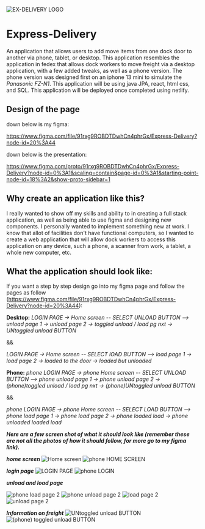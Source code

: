 ![EX-DELIVERY LOGO](https://user-images.githubusercontent.com/22404367/196526178-94d8ecf0-395d-44fd-b632-29508c14fa43.png)

# Express-Delivery
An application that allows users to add move items from one dock door to another via phone, tablet, or desktop. 
This application resembles the application in fedex that allows dock workers to move freight via a desktop application, with a few added tweaks, as well as a phone version. The phone version was designed first on an iphone 13 mini to simulate the *Panasonic FZ-N1*. This application will be using java JPA, react, html css, and SQL. This application will be deployed once completed using netlify.
## Design of the page

down below is my figma:

https://www.figma.com/file/91rxg9ROBDTDwhCn4phrGx/Express-Delivery?node-id=20%3A44

down below is the presentation: 

https://www.figma.com/proto/91rxg9ROBDTDwhCn4phrGx/Express-Delivery?node-id=0%3A1&scaling=contain&page-id=0%3A1&starting-point-node-id=18%3A2&show-proto-sidebar=1

## Why create an application like this?

I really wanted to show off my skills and ability to in creating a full stack application, as well as being able to use figma and designing new components. I personally wanted to implement something new at work. I know that allot of facilities don't have functional computers, so I wanted to create a web application that will allow dock workers to access this application on any device, such a phone, a scanner from work, a tablet, a whole new computer, etc. 
## What the application should look like:
If you want a step by step design go into my figma page and follow the pages as follow (https://www.figma.com/file/91rxg9ROBDTDwhCn4phrGx/Express-Delivery?node-id=20%3A44):


__Desktop:__ _LOGIN PAGE -> Home screen -- SELECT UNLOAD BUTTON --> unload page 1 -> unload page 2 -> toggled unload / load pg nxt -> UNtoggled unload BUTTON_

&&

_LOGIN PAGE -> Home screen -- SELECT lOAD BUTTON --> load page 1 -> load page 2 -> loaded to the door -> loaded but unloaded_

__Phone:__ _phone LOGIN PAGE -> phone Home screen -- SELECT UNLOAD BUTTON --> phone unload page 1 -> phone unload page 2 -> (phone)toggled unload / load pg nxt -> (phone)UNtoggled unload BUTTON_

&&

_phone LOGIN PAGE -> phone Home screen -- SELECT LOAD BUTTON --> phone load page 1 -> phone load page 2 -> phone loaded load -> phone unloaded loaded load_


__*Here are a few screen shot of what it should look like (remember these are not all the photos of how it should follow, for more go to my figma link).*__ 

__*home screen*__
![Home screen](https://user-images.githubusercontent.com/22404367/196524704-5cc8a052-e8ce-4b6b-9507-83c83233b9b3.png)
![phone HOME SCREEN](https://user-images.githubusercontent.com/22404367/196524737-76c1cae5-3a1d-44f8-a4e2-e32262fed906.png)

__*login page*__
![LOGIN PAGE](https://user-images.githubusercontent.com/22404367/196524886-b0b59b5c-87c6-4ce5-b326-272bd043decd.png)
![phone LOGIN](https://user-images.githubusercontent.com/22404367/196524926-1589b224-357f-41ae-b6bd-88b210106e62.png)

__*unload and load page*__


![phone load page 2](https://user-images.githubusercontent.com/22404367/196530310-6080c6c7-191b-4eda-baea-037b83adb954.png)
![phone unload page 2](https://user-images.githubusercontent.com/22404367/196530313-747dc46d-0618-4445-8b6f-c46e1e49104d.png)
![load page 2](https://user-images.githubusercontent.com/22404367/196530314-5eef5355-613d-43ff-9804-1c85c62d4041.png)
![unload page 2](https://user-images.githubusercontent.com/22404367/196530315-fa0fa3af-f5f8-4ead-a979-d870b2d1592b.png)


__*Information on freight*__
![UNtoggled unload BUTTON](https://user-images.githubusercontent.com/22404367/196525488-7133288b-89e0-4a24-b349-91fb2104c646.png)
![(phone) toggled unload BUTTON](https://user-images.githubusercontent.com/22404367/196525490-131c15b6-6553-40ff-b049-549103a93034.png)

